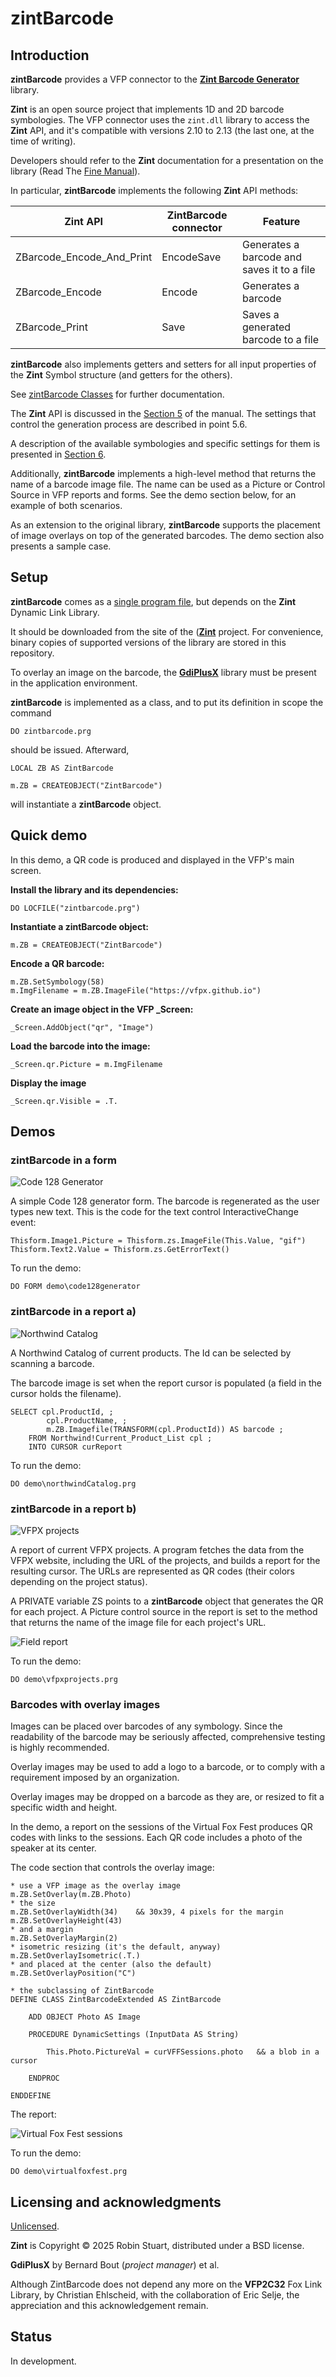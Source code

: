 # zintBarcode
## Introduction
**zintBarcode** provides a VFP connector to the [**Zint Barcode Generator**](https://www.zint.org.uk/ "Zint Home") library.

**Zint** is an open source project that implements 1D and 2D barcode symbologies. The VFP connector uses the `zint.dll` library to access the **Zint** API, and it's compatible with versions 2.10 to 2.13 (the last one, at the time of writing).

Developers should refer to the **Zint** documentation for a presentation on the library (Read The [Fine Manual](https://zint.org.uk/manual/ "Fine manual")).

In particular, **zintBarcode** implements the following **Zint** API methods:

| Zint API | ZintBarcode connector  | Feature |
|--|--|--|
| ZBarcode_Encode_And_Print | EncodeSave | Generates a barcode and saves it to a file |
| ZBarcode_Encode | Encode | Generates a barcode |
| ZBarcode_Print | Save | Saves a generated barcode to a file |

**zintBarcode** also implements getters and setters for all input properties of the **Zint** Symbol structure (and getters for the others).

See [zintBarcode Classes](docs/classes.md "Classes") for further documentation.

The **Zint** API is discussed in the [Section 5](https://zint.org.uk/manual/chapter/5 "Using the API") of the manual. The settings that control the generation process are described in point 5.6.

A description of the available symbologies and specific settings for them is presented in [Section 6](https://zint.org.uk/manual/chapter/6/1 "Symbologies").

Additionally, **zintBarcode** implements a high-level method that returns the name of a barcode image file. The name can be used as a Picture or Control Source in VFP reports and forms. See the demo section below, for an example of both scenarios.

As an extension to the original library, **zintBarcode** supports the placement of image overlays on top of the generated barcodes. The demo section also presents a sample case. 

## Setup

**zintBarcode** comes as a [single program file](src/zintbarcode.prg "ZintBarcode"), but depends on the **Zint** Dynamic Link Library.

It should be downloaded from the site of the ([**Zint**](https://sourceforge.net/projects/zint/ "Zint") project. For convenience, binary copies of supported versions of the library are stored in this repository.

To overlay an image on the barcode, the [**GdiPlusX**](https://github.com/VFPX/GDIPlusX "GdiPlusX") library must be present in the application environment.

**zintBarcode** is implemented as a class, and to put its definition in scope the command

```foxpro
DO zintbarcode.prg
```

should be issued. Afterward,

```foxpro
LOCAL ZB AS ZintBarcode

m.ZB = CREATEOBJECT("ZintBarcode")
```

will instantiate a **zintBarcode** object.

## Quick demo

In this demo, a QR code is produced and displayed in the VFP's main screen.

**Install the library and its dependencies:**

```foxpro
DO LOCFILE("zintbarcode.prg")
```

**Instantiate a zintBarcode object:**

```foxpro
m.ZB = CREATEOBJECT("ZintBarcode")
```

**Encode a QR barcode:**

```foxpro
m.ZB.SetSymbology(58)
m.ImgFilename = m.ZB.ImageFile("https://vfpx.github.io")
```

**Create an image object in the VFP _Screen:**

```foxpro
_Screen.AddObject("qr", "Image")
```

**Load the barcode into the image:**

```foxpro
_Screen.qr.Picture = m.ImgFilename
```

**Display the image**

```foxpro
_Screen.qr.Visible = .T.
```

## Demos

### zintBarcode in a form

![Code 128 Generator](docs/c128.png "A simple Code 128 generator")

A simple Code 128 generator form. The barcode is regenerated as the user types new text. This is the code for the text control InteractiveChange event:

```foxpro
Thisform.Image1.Picture = Thisform.zs.ImageFile(This.Value, "gif")
Thisform.Text2.Value = Thisform.zs.GetErrorText()
```

To run the demo:

```foxpro
DO FORM demo\code128generator
```

### zintBarcode in a report a)

![Northwind Catalog](docs/nw.png "Northwind Catalog")

A Northwind Catalog of current products. The Id can be selected by scanning a barcode.

The barcode image is set when the report cursor is populated (a field in the cursor holds the filename).

```foxpro
SELECT cpl.ProductId, ;
		cpl.ProductName, ;
		m.ZB.Imagefile(TRANSFORM(cpl.ProductId)) AS barcode ;
	FROM Northwind!Current_Product_List cpl ;
	INTO CURSOR curReport
```

To run the demo:

```foxpro
DO demo\northwindCatalog.prg
```

### zintBarcode in a report b)

![VFPX projects](docs/qr.png "VFPX projects")

A report of current VFPX projects. A program fetches the data from the VFPX website, including the URL of the projects, and builds a report for the resulting cursor. The URLs are represented as QR codes (their colors depending on the project status).

A PRIVATE variable ZS points to a **zintBarcode** object that generates the QR for each project. A Picture control source in the report is set to the method that returns the name of the image file for each project's URL.

![Field report](docs/reportfield.png "Control source in a field report")

To run the demo:

```foxpro
DO demo\vfpxprojects.prg
```

### Barcodes with overlay images

Images can be placed over barcodes of any symbology. Since the readability of the barcode may be seriously affected, comprehensive testing is highly recommended.

Overlay images may be used to add a logo to a barcode, or to comply with a requirement imposed by an organization.

Overlay images may be dropped on a barcode as they are, or resized to fit a specific width and height.

In the demo, a report on the sessions of the Virtual Fox Fest produces QR codes with links to the sessions. Each QR code includes a photo of the speaker at its center.

The code section that controls the overlay image:

```foxpro
* use a VFP image as the overlay image
m.ZB.SetOverlay(m.ZB.Photo)
* the size
m.ZB.SetOverlayWidth(34)	&& 30x39, 4 pixels for the margin
m.ZB.SetOverlayHeight(43)
* and a margin
m.ZB.SetOverlayMargin(2)
* isometric resizing (it's the default, anyway)
m.ZB.SetOverlayIsometric(.T.)
* and placed at the center (also the default)
m.ZB.SetOverlayPosition("C")

* the subclassing of ZintBarcode
DEFINE CLASS ZintBarcodeExtended AS ZintBarcode

	ADD OBJECT Photo AS Image

	PROCEDURE DynamicSettings (InputData AS String)

		This.Photo.PictureVal = curVFFSessions.photo   && a blob in a cursor

	ENDPROC

ENDDEFINE
```

The report:

![Virtual Fox Fest sessions](docs/vffsessions.png "Virtual Fox Fest Sessions")

To run the demo:

```foxpro
DO demo\virtualfoxfest.prg
```


## Licensing and acknowledgments

[Unlicensed](UNLICENSE.md "Unlicense").

**Zint** is Copyright © 2025 Robin Stuart, distributed under a BSD license.

**GdiPlusX** by Bernard Bout (*project manager*) et al.

Although ZintBarcode does not depend any more on the **VFP2C32** Fox Link Library, by Christian Ehlscheid, with the collaboration of Eric Selje, the appreciation and this acknowledgement remain.

## Status

In development.